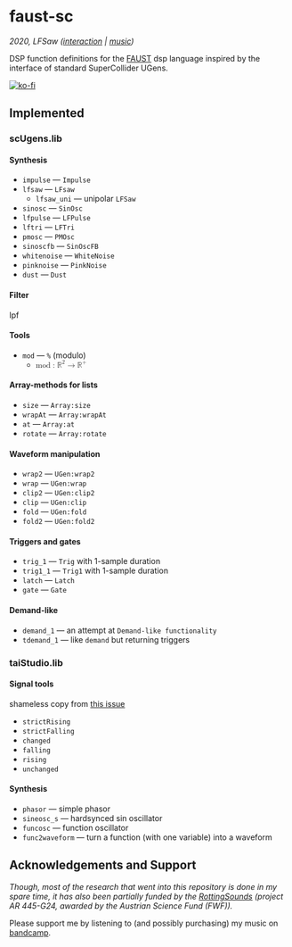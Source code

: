 # faust-sc
*2020, LFSaw ([interaction](http://tai-studio.org) | [music](http://lfsaw.de))*

DSP function definitions for the [FAUST](https://faustdoc.grame.fr/) dsp language inspired by the interface of standard SuperCollider UGens.

[![ko-fi](https://www.ko-fi.com/img/githubbutton_sm.svg)](https://ko-fi.com/S6S72858T)

## Implemented

### scUgens.lib


#### Synthesis
+ `impulse` — `Impulse`
+ `lfsaw` — `LFsaw`
    * `lfsaw_uni` — unipolar `LFSaw`
+ `sinosc` — `SinOsc`
+ `lfpulse` — `LFPulse`
+ `lftri` — `LFTri`
+ `pmosc` — `PMOsc`
+ `sinoscfb` — `SinOscFB`
+ `whitenoise` — `WhiteNoise`
+ `pinknoise` — `PinkNoise`
+ `dust` — `Dust`

#### Filter

lpf

#### Tools

+ `mod` — `%` (modulo)
    + <math xmlns="http://www.w3.org/1998/Math/MathML"> <mstyle displaystyle="true"> <mi> mod </mi> <mo> : </mo> <msup> <mrow> <mtext> &#x211D;<!--double-struck capital R--> </mtext> </mrow> <mrow> <mn> 2 </mn> </mrow> </msup> <mo> &#x2192;<!--rightwards arrow--> </mo> <msup> <mrow> <mtext> &#x211D;<!--double-struck capital R--> </mtext> </mrow> <mrow> <mo> + </mo> </mrow> </msup> </mstyle> </math>

#### Array-methods for lists

+ `size` — `Array:size`
+ `wrapAt` — `Array:wrapAt`
+ `at` — `Array:at`
+ `rotate` — `Array:rotate`

#### Waveform manipulation
+ `wrap2` — `UGen:wrap2`
+ `wrap` — `UGen:wrap`
+ `clip2` — `UGen:clip2`
+ `clip` — `UGen:clip`
+ `fold` — `UGen:fold`
+ `fold2` — `UGen:fold2`


#### Triggers and gates
+ `trig_1` — `Trig` with 1-sample duration 
+ `trig1_1` — `Trig1` with 1-sample duration
+ `latch` — `Latch`
+ `gate` — `Gate`

#### Demand-like
+ `demand_1` — an attempt at `Demand-like functionality`
+ `tdemand_1` — like `demand` but returning triggers

### taiStudio.lib

#### Signal tools
shameless copy from [this issue](https://github.com/grame-cncm/faustlibraries/issues/45)

+ `strictRising`
+ `strictFalling` 
+ `changed` 
+ `falling` 
+ `rising` 
+ `unchanged` 

#### Synthesis

+ `phasor` — simple phasor
+ `sineosc_s` — hardsynced sin oscillator
+ `funcosc` — function oscillator
+ `func2waveform` — turn a function (with one variable) into a waveform

## Acknowledgements and Support

*Though, most of the research that went into this repository is done in my spare time, it has also been partially funded by the [RottingSounds](http://rottingsounds.org) (project AR 445-G24, awarded by the Austrian Science Fund (FWF)).*

Please support me by listening to (and possibly purchasing) my music on [bandcamp](http://lfsaw.bandcamp.com).
